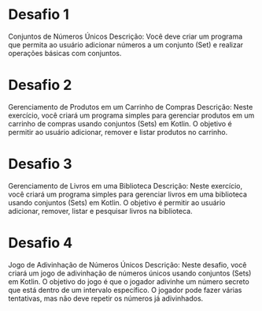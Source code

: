 # Desafio 1
Conjuntos de Números Únicos
Descrição:
Você deve criar um programa que permita ao usuário adicionar números a um conjunto (Set) e realizar operações básicas com conjuntos.

# Desafio 2
Gerenciamento de Produtos em um Carrinho de Compras
Descrição:
Neste exercício, você criará um programa simples para gerenciar produtos em um carrinho de compras usando conjuntos (Sets) em Kotlin. O objetivo é permitir ao usuário adicionar, remover e listar produtos no carrinho.

# Desafio 3
Gerenciamento de Livros em uma Biblioteca
Descrição:
Neste exercício, você criará um programa simples para gerenciar livros em uma biblioteca usando conjuntos (Sets) em Kotlin. O objetivo é permitir ao usuário adicionar, remover, listar e pesquisar livros na biblioteca.

# Desafio 4
Jogo de Adivinhação de Números Únicos
Descrição:
Neste desafio, você criará um jogo de adivinhação de números únicos usando conjuntos (Sets) em Kotlin. O objetivo do jogo é que o jogador adivinhe um número secreto que está dentro de um intervalo específico. O jogador pode fazer várias tentativas, mas não deve repetir os números já adivinhados.
